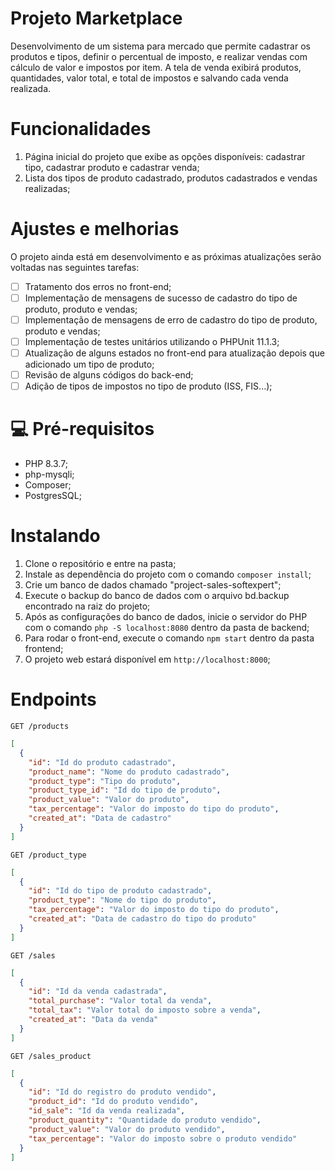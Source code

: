 # Projeto Marketplace

Desenvolvimento de um sistema para mercado que permite cadastrar os produtos e tipos, definir o percentual de imposto, e realizar vendas com cálculo de valor e impostos por item.
A tela de venda exibirá produtos, quantidades, valor total, e total de impostos e salvando cada venda realizada.

# Funcionalidades

1. Página inicial do projeto que exibe as opções disponíveis: cadastrar tipo, cadastrar produto e cadastrar venda;
2. Lista dos tipos de produto cadastrado, produtos cadastrados e vendas realizadas;

# Ajustes e melhorias

O projeto ainda está em desenvolvimento e as próximas atualizações serão voltadas nas seguintes tarefas:

- [ ] Tratamento dos erros no front-end;
- [ ] Implementação de mensagens de sucesso de cadastro do tipo de produto, produto e vendas;
- [ ] Implementação de mensagens de erro de cadastro do tipo de produto, produto e vendas;
- [ ] Implementação de testes unitários utilizando o PHPUnit 11.1.3;
- [ ] Atualização de alguns estados no front-end para atualização depois que adicionado um tipo de produto;
- [ ] Revisão de alguns códigos do back-end;
- [ ] Adição de tipos de impostos no tipo de produto (ISS, FIS...);

# 💻 Pré-requisitos

- PHP 8.3.7;
- php-mysqli;
- Composer;
- PostgresSQL;

# Instalando <marketplace-project>

1.  Clone o repositório e entre na pasta;
2.  Instale as dependência do projeto com o comando `composer install`;
3.  Crie um banco de dados chamado "project-sales-softexpert";
4.  Execute o backup do banco de dados com o arquivo bd.backup encontrado na raiz do projeto;
5.  Após as configurações do banco de dados, inicie o servidor do PHP com o comando `php -S localhost:8080` dentro da pasta de backend;
6.  Para rodar o front-end, execute o comando `npm start` dentro da pasta frontend;
7.  O projeto web estará disponível em `http://localhost:8000`;

# Endpoints

`GET /products`

```json
[
  {
    "id": "Id do produto cadastrado",
    "product_name": "Nome do produto cadastrado",
    "product_type": "Tipo do produto",
    "product_type_id": "Id do tipo de produto",
    "product_value": "Valor do produto",
    "tax_percentage": "Valor do imposto do tipo do produto",
    "created_at": "Data de cadastro"
  }
]
```

`GET /product_type`

```json
[
  {
    "id": "Id do tipo de produto cadastrado",
    "product_type": "Nome do tipo do produto",
    "tax_percentage": "Valor do imposto do tipo do produto",
    "created_at": "Data de cadastro do tipo do produto"
  }
]
```

`GET /sales`

```json
[
  {
    "id": "Id da venda cadastrada",
    "total_purchase": "Valor total da venda",
    "total_tax": "Valor total do imposto sobre a venda",
    "created_at": "Data da venda"
  }
]
```

`GET /sales_product`

```json
[
  {
    "id": "Id do registro do produto vendido",
    "product_id": "Id do produto vendido",
    "id_sale": "Id da venda realizada",
    "product_quantity": "Quantidade do produto vendido",
    "product_value": "Valor do produto vendido",
    "tax_percentage": "Valor do imposto sobre o produto vendido"
  }
]
```

